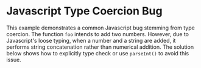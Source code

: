 # Javascript Type Coercion Bug
This example demonstrates a common Javascript bug stemming from type coercion.  The function `foo` intends to add two numbers. However, due to Javascript's loose typing, when a number and a string are added, it performs string concatenation rather than numerical addition.  The solution below shows how to explicitly type check or use `parseInt()` to avoid this issue. 